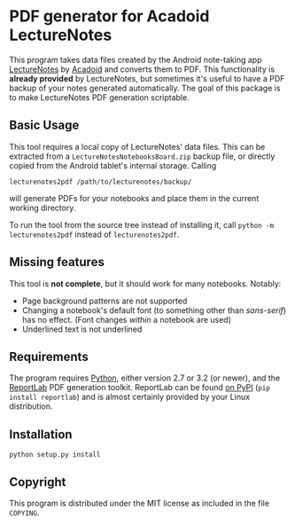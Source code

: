PDF generator for Acadoid LectureNotes
======================================

This program takes data files created by the Android note-taking app
[LectureNotes][LN] by [Acadoid][acadoid] and converts them to PDF. This
functionality is **already provided** by LectureNotes, but sometimes it's
useful to have a PDF backup of your notes generated automatically. The goal
of this package is to make LectureNotes PDF generation scriptable.

## Basic Usage

This tool requires a local copy of LectureNotes' data files. This can be
extracted from a `LectureNotesNotebooksBoard.zip` backup file, or directly
copied from the Android tablet's internal storage. Calling

    lecturenotes2pdf /path/to/lecturenotes/backup/

will generate PDFs for your notebooks and place them in the current working
directory.

To run the tool from the source tree instead of installing it, call
`python -m lecturenotes2pdf` instead of `lecturenotes2pdf`.

## Missing features

This tool is **not complete**, but it should work for many notebooks. Notably:

 - Page background patterns are not supported
 - Changing a notebook's default font (to something other than *sans-serif*)
   has no effect. (Font changes *within* a notebook are used)
 - Underlined text is not underlined

## Requirements

The program requires [Python][py], either version 2.7 or 3.2 (or newer), and the
[ReportLab][rptlab] PDF generation toolkit. ReportLab can be found
[on PyPI][rptlab-pypi] (`pip install reportlab`) and is almost certainly provided
by your Linux distribution.

## Installation

    python setup.py install

## Copyright

This program is distributed under the MIT license as included in the file `COPYING`.


[LN]: https://play.google.com/store/apps/details?id=com.acadoid.lecturenotes
[acadoid]: https://www.acadoid.com/
[py]: https://www.python.org/
[rptlab]: https://www.reportlab.com/opensource/
[rptlab-pypi]: https://pypi.python.org/pypi/reportlab
